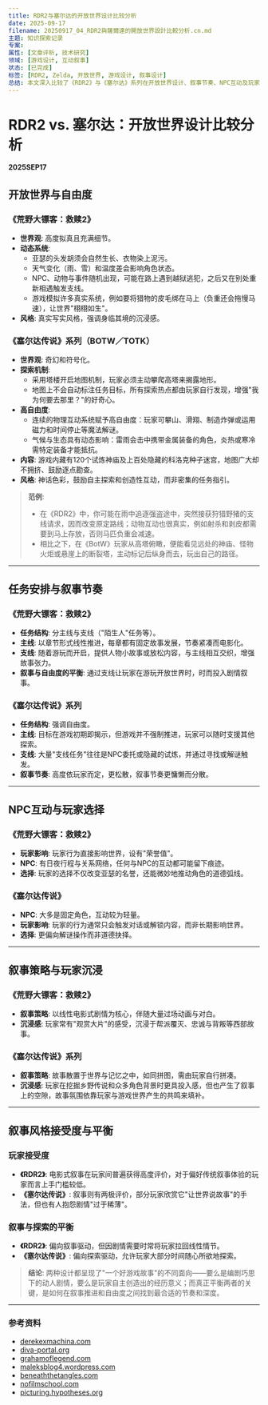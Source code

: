 ```yaml
---
title: RDR2与塞尔达的开放世界设计比较分析
date: 2025-09-17
filename: 20250917_04_RDR2與薩爾達的開放世界設計比較分析.cn.md
主题: 知识探索记录
专案: 
属性: [文章评析, 技术研究]
领域: [游戏设计, 互动叙事]
状态: [已完成]
标签: [RDR2, Zelda, 开放世界, 游戏设计, 叙事设计]
总结: 本文深入比较了《RDR2》与《塞尔达》系列在开放世界设计、叙事节奏、NPC互动及玩家沉浸感等方面的不同策略与哲学。
---
```


# RDR2 vs. 塞尔达：开放世界设计比较分析

**2025SEP17**

## 开放世界与自由度

### 《荒野大镖客：救赎2》
- **世界观**: 高度拟真且充满细节。
- **动态系统**:
    - 亚瑟的头发胡须会自然生长、衣物染上泥污。
    - 天气变化（雨、雪）和温度差会影响角色状态。
    - NPC、动物与事件随机出现，可能在路上遇到越狱逃犯，之后又在别处重新相遇触发支线。
    - 游戏模拟许多真实系统，例如要将猎物的皮毛绑在马上（负重还会拖慢马速），让世界"栩栩如生"。
- **风格**: 真实写实风格，强调身临其境的沉浸感。

### 《塞尔达传说》系列（BOTW／TOTK）
- **世界观**: 奇幻和符号化。
- **探索机制**:
    - 采用塔楼开启地图机制，玩家必须主动攀爬高塔来揭露地形。
    - 地图上不会自动标注任务目标，所有探索热点都由玩家自行发现，增强"我为何要去那里？"的好奇心。
- **高自由度**:
    - 连续的物理互动系统赋予高自由度：玩家可攀山、滑翔、制造炸弹或运用磁力和时间停止等魔法解谜。
    - 气候与生态具有动态影响：雷雨会击中携带金属装备的角色，炎热或寒冷需特定装备才能抵抗。
- **内容**: 游戏内藏有120个试炼神庙及上百处隐藏的科洛克种子迷宫，地图广大却不拥挤、鼓励逐点勘查。
- **风格**: 神话色彩，鼓励自主探索和创造性互动，而非密集的任务指引。

> **范例**:
> - 在《RDR2》中，你可能在雨中追逐强盗途中，突然接获狩猎野猪的支线请求，因而改变原定路线；动物互动也很真实，例如射杀和剥皮都需要到马上存放，否则马匹负重会减速。
> - 相比之下，在《BotW》玩家从高塔俯瞰，便能看见远处的神庙、怪物火炬或悬崖上的断裂塔，主动标记后纵身而去，玩出自己的路径。

---

## 任务安排与叙事节奏

### 《荒野大镖客：救赎2》
- **任务结构**: 分主线与支线（"陌生人"任务等）。
- **主线**: 以章节形式线性推进，每章都有固定故事发展，节奏紧凑而电影化。
- **支线**: 随着游玩而开启，提供人物小故事或放松内容，与主线相互交织，增强故事张力。
- **叙事与自由度的平衡**: 通过支线让玩家在游玩开放世界时，时而投入剧情叙事。

### 《塞尔达传说》系列
- **任务结构**: 强调自由度。
- **主线**: 目标在游戏初期即揭示，但游戏并不强制推进，玩家可以随时支援其他探索。
- **支线**: 大量"支线任务"往往是NPC委托或隐藏的试炼，并通过寻找或解谜触发。
- **叙事节奏**: 高度依玩家而定，更松散，叙事节奏更慵懒而分散。

---

## NPC互动与玩家选择

### 《荒野大镖客：救赎2》
- **玩家影响**: 玩家行为直接影响世界，设有"荣誉值"。
- **NPC**: 有日夜行程与关系网络，任何与NPC的互动都可能留下痕迹。
- **选择**: 玩家的选择不仅改变亚瑟的名誉，还能微妙地推动角色的道德弧线。

### 《塞尔达传说》
- **NPC**: 大多是固定角色，互动较为轻量。
- **玩家影响**: 玩家的行为通常只会触发对话或解锁内容，而非长期影响世界。
- **选择**: 更偏向解谜操作而非道德抉择。

---

## 叙事策略与玩家沉浸

### 《荒野大镖客：救赎2》
- **叙事策略**: 以线性电影式剧情为核心，伴随大量过场动画与对白。
- **沉浸感**: 玩家常有"观赏大片"的感受，沉浸于帮派覆灭、忠诚与背叛等西部故事。

### 《塞尔达传说》系列
- **叙事策略**: 故事散置于世界与记忆之中，如同拼图，需由玩家自行拼凑。
- **沉浸感**: 玩家在挖掘乡野传说和众多角色背景时更具投入感，但也产生了叙事上的空隙，故事氛围依靠玩家与游戏世界产生的共鸣来填补。

---

## 叙事风格接受度与平衡

### 玩家接受度
- **《RDR2》**: 电影式叙事在玩家间普遍获得高度评价，对于偏好传统叙事体验的玩家而言上手门槛较低。
- **《塞尔达传说》**: 叙事则有两极评价，部分玩家欣赏它"让世界说故事"的手法，但也有人抱怨剧情"过于稀薄"。

### 叙事与探索的平衡
- **《RDR2》**: 偏向叙事驱动，但因剧情需要时常将玩家拉回线性情节。
- **《塞尔达传说》**: 偏向探索驱动，允许玩家大部分时间随心所欲地探索。

> **结论**:
> 两种设计都呈现了"一个好游戏故事"的不同面向——要么是编剧巧思下的动人剧情，要么是玩家自主创造出的经历意义；而真正平衡两者的关键，是如何在叙事推进和自由度之间找到最合适的节奏和深度。

---

### 参考资料
- [derekexmachina.com](http://derekexmachina.com)
- [diva-portal.org](http://diva-portal.org)
- [grahamoflegend.com](http://grahamoflegend.com)
- [maleksblog4.wordpress.com](http://maleksblog4.wordpress.com)
- [beneaththetangles.com](http://beneaththetangles.com)
- [nofilmschool.com](http://nofilmschool.com)
- [picturing.hypotheses.org](http://picturing.hypotheses.org)